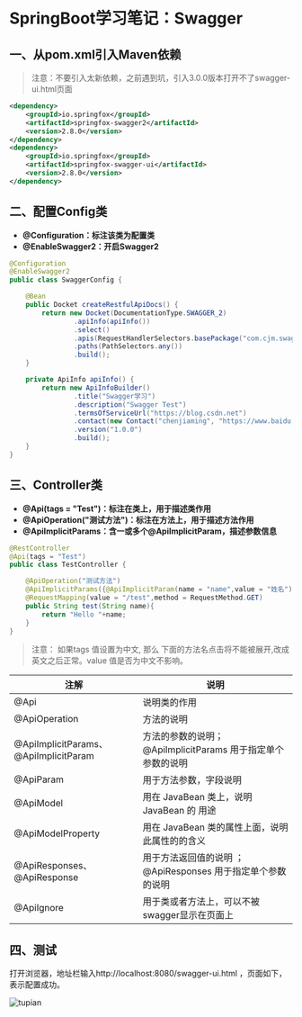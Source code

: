 # SpringBoot学习笔记：Swagger

## 一、从pom.xml引入Maven依赖

> 注意：不要引入太新依赖，之前遇到坑，引入3.0.0版本打开不了swagger-ui.html页面

```xml
<dependency>
	<groupId>io.springfox</groupId>
	<artifactId>springfox-swagger2</artifactId>
	<version>2.8.0</version>
</dependency>
<dependency>
	<groupId>io.springfox</groupId>
	<artifactId>springfox-swagger-ui</artifactId>
	<version>2.8.0</version>
</dependency>
```

## 二、配置Config类

- **@Configuration：标注该类为配置类**
- **@EnableSwagger2：开启Swagger2**

```java
@Configuration
@EnableSwagger2
public class SwaggerConfig {

    @Bean
    public Docket createRestfulApiDocs() {
        return new Docket(DocumentationType.SWAGGER_2)
                .apiInfo(apiInfo())
                .select()
                .apis(RequestHandlerSelectors.basePackage("com.cjm.swagger.controller"))
                .paths(PathSelectors.any())
                .build();
    }

    private ApiInfo apiInfo() {
        return new ApiInfoBuilder()
                .title("Swagger学习")
                .description("Swagger Test")
                .termsOfServiceUrl("https://blog.csdn.net")
                .contact(new Contact("chenjiaming", "https://www.baidu.com", "wscjm@outlook.com"))
                .version("1.0.0")
                .build();
    }
}
```

## 三、Controller类

- **@Api(tags = "Test")：标注在类上，用于描述类作用**
- **@ApiOperation("测试方法")：标注在方法上，用于描述方法作用**
- **@ApiImplicitParams：含一或多个@ApiImplicitParam，描述参数信息**

```java
@RestController
@Api(tags = "Test")
public class TestController {

    @ApiOperation("测试方法")
    @ApiImplicitParams({@ApiImplicitParam(name = "name",value = "姓名")})
    @RequestMapping(value = "/test",method = RequestMethod.GET)
    public String test(String name){
        return "Hello "+name;
    }
}
```

> 注意： 如果tags 值设置为中文, 那么 下面的方法名点击将不能被展开,改成英文之后正常。value 值是否为中文不影响。

| 注解                                  | 说明                                                        |
| ------------------------------------- | ----------------------------------------------------------- |
| @Api                                  | 说明类的作用                                                |
| @ApiOperation                         | 方法的说明                                                  |
| @ApiImplicitParams、@ApiImplicitParam | 方法的参数的说明；@ApiImplicitParams 用于指定单个参数的说明 |
| @ApiParam                             | 用于方法参数，字段说明                                      |
| @ApiModel                             | 用在 JavaBean 类上，说明 JavaBean 的 用途                   |
| @ApiModelProperty                     | 用在 JavaBean 类的属性上面，说明此属性的的含义              |
| @ApiResponses、@ApiResponse           | 用于方法返回值的说明 ；@ApiResponses 用于指定单个参数的说明 |
| @ApiIgnore                            | 用于类或者方法上，可以不被swagger显示在页面上               |



## 四、测试

打开浏览器，地址栏输入http://localhost:8080/swagger-ui.html ，页面如下，表示配置成功。


![tupian](https://img-blog.csdnimg.cn/20201219123334246.png)

